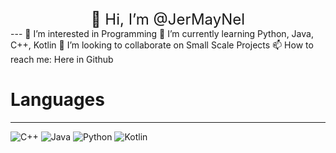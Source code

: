 <div style="text-align:center; font-size:24px;">👋 Hi, I’m @JerMayNel</div>
---
👀 I’m interested in Programming
🌱 I’m currently learning Python, Java, C++, Kotlin
💞️ I’m looking to collaborate on Small Scale Projects
📫 How to reach me: Here in Github

# Languages
---
![C++](https://img.shields.io/badge/c++-%2300599C.svg?style=for-the-badge&logo=c%2B%2B&logoColor=white)
![Java](https://img.shields.io/badge/java-%23ED8B00.svg?style=for-the-badge&logo=openjdk&logoColor=white)
![Python](https://img.shields.io/badge/python-3670A0?style=for-the-badge&logo=python&logoColor=ffdd54)
![Kotlin](https://img.shields.io/badge/kotlin-%237F52FF.svg?style=for-the-badge&logo=kotlin&logoColor=white)
